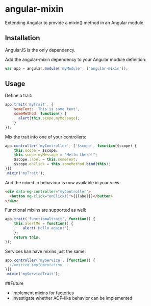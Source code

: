 angular-mixin
=============

Extending Angular to provide a mixin() method in an Angular module.

## Installation

AngularJS is the only dependency.

Add the angular-mixin dependency to your Angular module definition:

```javascript
var app = angular.module('myModule', ['angular-mixin']);
```

## Usage

Define a trait:
```javascript
app.trait('myTrait', {
    someText: 'This is some text',
    someMethod: function() {
      alert(this.scope.myMessage);
    }
});
```

Mix the trait into one of your controllers:
```javascript
app.controller('myController', ['$scope', function($scope) {
    this.scope = $scope;
    this.scope.myMessage = "Hello there!";
    $scope.label = this.someText;
    $scope.onClick = this.someMethod.bind(this);
}])
.mixin('myTrait');
```

And the mixed in behaviour is now available in your view:
```html
<div data-ng-controller="myController">
  <button ng-click="onClick()">{{label}}</button>
</div>
```

Functional mixins are supported as well:
```javascript
app.trait('functionaltrait', function() {
    this.alertMe = function() {
        alert('Hello again!');
    };
    return this;
});
```

Services kan have mixins just the same:
```javascript
app.controller('myService', [function() {
  //omitted implementation...
}])
.mixin('myServiceTrait');
```

##Future

* Implement mixins for factories
* Investigate whether AOP-like behavior can be implemented
